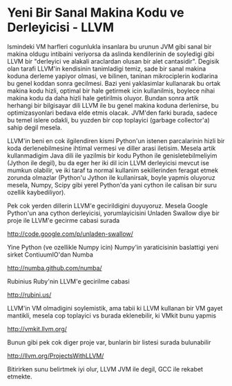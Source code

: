 # Yeni Bir Sanal Makina Kodu ve Derleyicisi - LLVM

Ismindeki VM harfleri cogunlukla insanlara bu urunun JVM gibi sanal
bir makina oldugu intibaini veriyorsa da aslinda kendilerinin de
soyledigi gibi LLVM bir "derleyici ve alakali araclardan olusan bir
alet cantasidir". Degisik olan tarafi LLVM'in kendisinin tanimladigi
temiz, sade bir sanal makina koduna derleme yapiyor olmasi, ve
bilinen, taninan mikrociplerin kodlarina bu genel koddan sonra
gecilmesi. Bazi yeni yaklasimlar kullanarak bu ortak makina kodu
hizli, optimal bir hale getirmek icin kullanilmis, boylece nihai
makina kodu da daha hizli hale getirilmis oluyor. Bundan sonra artik
herhangi bir bilgisayar dili LLVM ile bu genel makina koduna
derlenirse, bu optimizasyonlari bedava elde etmis olacak. JVM'den
farki burada, sadece bu temel islere odakli, bu yuzden bir cop
toplayici (garbage collector'a) sahip degil mesela.

LLVM'in beni en cok ilgilendiren kismi Python'un istenen parcalarinin
hizli bir koda derlenebilmesine ihtimal vermesi ve diller arasi
iletisim. Mesela artik kullanmadigim Java dili ile yazilmis bir kodu
Python ile genisletebilmeliyim (Jython ile degil), bu da eger her iki
dil icin LLVM derleyicisi mevcut ise mumkun olabilir, ve iki taraf ta
normal kullanim sekillerinden feragat etmek zorunda olmazlar (Python'u
Jython ile kullanirsak, boyle yapmis oluyoruz mesela, Numpy, Scipy
gibi yerel Python'da yani cython ile calisan bir suru ozellik
kaybediliyor).

Pek cok yerden dillerin LLVM'e gecirildigini duyuyoruz. Mesela Google
Python'un ana cython derleyicisi, yorumlayicisini Unladen Swallow diye
bir proje ile LLVM'e gecirme cabasi surada

http://code.google.com/p/unladen-swallow/

Yine Python (ve ozellikle Numpy icin) Numpy'in yaraticisinin
baslattigi yeni sirket ContiuumIO'dan Numba

http://numba.github.com/numba/ 

Rubinius Ruby'nin LLVM'e gecirilme cabasi

http://rubini.us/

LLVM'in VM olmadigini soylemistik, ama tabii ki LLVM kullanan bir VM
gayet mantikli, mesela cop toplayici vs burada eklenebilir, ki VMkit
bunu yapmis

http://vmkit.llvm.org/

Bunun gibi pek cok diger proje var, bunlarin bir listesi surada
bulunabilir

http://llvm.org/ProjectsWithLLVM/

Bitirirken sunu belirtmek iyi olur, LLVM JVM ile degil, GCC ile rekabet etmekte.




